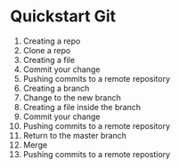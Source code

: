 # Quickstart Git

01. Creating a repo
02. Clone a repo
03. Creating a file
04. Commit your change
05. Pushing commits to a remote repository
06. Creating a branch
07. Change to the new branch
08. Creating a file inside the branch
09. Commit your change
10. Pushing commits to a remote repository 
11. Return to the master branch
12. Merge
13. Pushing commits to a remote repostiory

